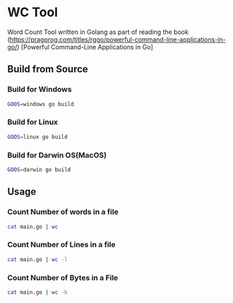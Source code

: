 # WC Tool 
Word Count Tool written in Golang as part of reading the book (https://pragprog.com/titles/rggo/powerful-command-line-applications-in-go/) [Powerful Command-Line Applications in Go]

## Build from Source
### Build for Windows
```sh
GOOS=windows go build
```

### Build for Linux
```sh
GOOS=linux go build
```

### Build for Darwin OS(MacOS)
```sh
GOOS=darwin go build
```


## Usage
### Count Number of words in a file
```sh
cat main.go | wc
```

### Count Number of Lines in a file
```sh
cat main.go | wc -l
```

### Count Number of Bytes in a File
```sh
cat main.go | wc -b
```

